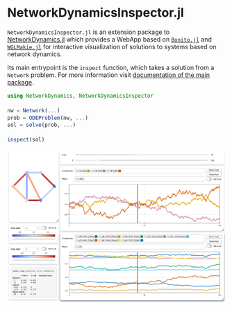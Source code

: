 # NetworkDynamicsInspector.jl

`NetworkDynamicsInspector.jl` is an extension package to
[NetworkDynamics.jl](https://github.com/JuliaDynamics/NetworkDynamics.jl)
which provides a WebApp based on [`Bonito.jl`](https://github.com/SimonDanisch/Bonito.jl)
and [`WGLMakie.jl`](https://github.com/MakieOrg/Makie.jl) for interactive visualization 
of solutions to systems based on network dynamics.

Its main entrypoint is the `inspect` function, which takes a solution from a `Network` problem.
For more information visit [documentation of the main package](https://juliadynamics.github.io/NetworkDynamics.jl/dev/).

``` julia
using NetworkDynamics, NetworkDynamicsInspector

nw = Network(...)
prob = ODEProblem(nw, ...)
sol = solve(prob, ...)

inspect(sol)
```

![image](readme_screenshot.png)
